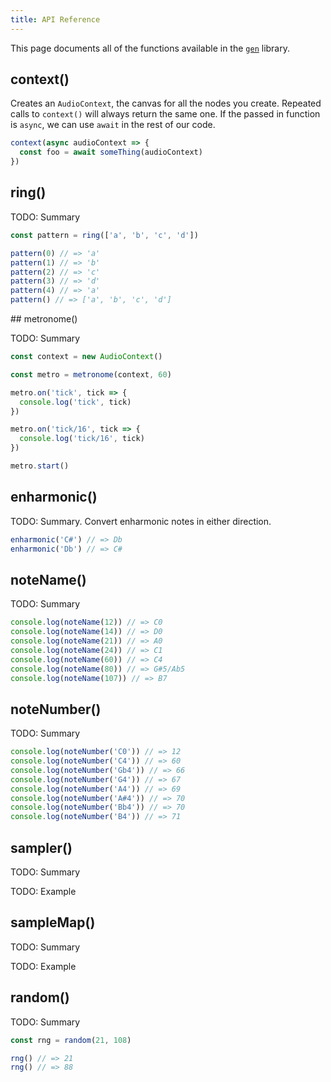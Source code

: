 ```yaml
---
title: API Reference
---
```


This page documents all of the functions available in the
[`gen`](https://www.npmjs.com/package/@meleyal/gen) library.

## context()

Creates an `AudioContext`, the canvas for all the nodes you create. Repeated
calls to `context()` will always return the same one. If the passed in function
is `async`, we can use `await` in the rest of our code.

```js
context(async audioContext => {
  const foo = await someThing(audioContext)
})
```

## ring()

TODO: Summary

```js
const pattern = ring(['a', 'b', 'c', 'd'])

pattern(0) // => 'a'
pattern(1) // => 'b'
pattern(2) // => 'c'
pattern(3) // => 'd'
pattern(4) // => 'a'
pattern() // => ['a', 'b', 'c', 'd']
```

## metronome()

TODO: Summary

```js
const context = new AudioContext()

const metro = metronome(context, 60)

metro.on('tick', tick => {
  console.log('tick', tick)
})

metro.on('tick/16', tick => {
  console.log('tick/16', tick)
})

metro.start()
```

## enharmonic()

TODO: Summary. Convert enharmonic notes in either direction.

```js
enharmonic('C#') // => Db
enharmonic('Db') // => C#
```

## noteName()

TODO: Summary

```js
console.log(noteName(12)) // => C0
console.log(noteName(14)) // => D0
console.log(noteName(21)) // => A0
console.log(noteName(24)) // => C1
console.log(noteName(60)) // => C4
console.log(noteName(80)) // => G#5/Ab5
console.log(noteName(107)) // => B7
```

## noteNumber()

TODO: Summary

```js
console.log(noteNumber('C0')) // => 12
console.log(noteNumber('C4')) // => 60
console.log(noteNumber('Gb4')) // => 66
console.log(noteNumber('G4')) // => 67
console.log(noteNumber('A4')) // => 69
console.log(noteNumber('A#4')) // => 70
console.log(noteNumber('Bb4')) // => 70
console.log(noteNumber('B4')) // => 71
```

## sampler()

TODO: Summary

TODO: Example

## sampleMap()

TODO: Summary

TODO: Example

## random()

TODO: Summary

```js
const rng = random(21, 108)

rng() // => 21
rng() // => 88
```
